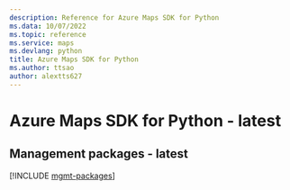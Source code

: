 ```yaml
---
description: Reference for Azure Maps SDK for Python
ms.data: 10/07/2022
ms.topic: reference
ms.service: maps
ms.devlang: python
title: Azure Maps SDK for Python
ms.author: ttsao
author: alextts627
---
```

# Azure Maps SDK for Python - latest

## Management packages - latest
[!INCLUDE [mgmt-packages](maps-mgmt-index.md)]